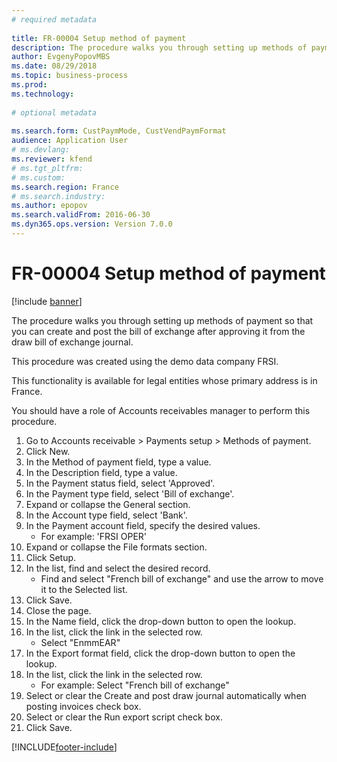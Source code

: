 ```yaml
--- 
# required metadata 
 
title: FR-00004 Setup method of payment
description: The procedure walks you through setting up methods of payment so that you can create and post the bill of exchange after approving it from the draw bill of exchange journal. 
author: EvgenyPopovMBS
ms.date: 08/29/2018
ms.topic: business-process 
ms.prod:  
ms.technology:  
 
# optional metadata 
 
ms.search.form: CustPaymMode, CustVendPaymFormat   
audience: Application User 
# ms.devlang:  
ms.reviewer: kfend
# ms.tgt_pltfrm:  
# ms.custom:  
ms.search.region: France
# ms.search.industry: 
ms.author: epopov
ms.search.validFrom: 2016-06-30 
ms.dyn365.ops.version: Version 7.0.0 
---
```

# FR-00004 Setup method of payment

[!include [banner](../../includes/banner.md)]

The procedure walks you through setting up methods of payment so that you can create and post the bill of exchange after approving it from the draw bill of exchange journal.

This procedure was created using the demo data company FRSI. 

This functionality is available for legal entities whose primary address is in France.

You should have a role of Accounts receivables manager to perform this procedure.





1. Go to Accounts receivable > Payments setup > Methods of payment.
2. Click New.
3. In the Method of payment field, type a value.
4. In the Description field, type a value.
5. In the Payment status field, select 'Approved'.
6. In the Payment type field, select 'Bill of exchange'.
7. Expand or collapse the General section.
8. In the Account type field, select 'Bank'.
9. In the Payment account field, specify the desired values.
    * For example: 'FRSI OPER'  
10. Expand or collapse the File formats section.
11. Click Setup.
12. In the list, find and select the desired record.
    * Find and select "French bill of exchange" and use the arrow to move it to the Selected list.  
13. Click Save.
14. Close the page.
15. In the Name field, click the drop-down button to open the lookup.
16. In the list, click the link in the selected row.
    * Select "EnmmEAR"  
17. In the Export format field, click the drop-down button to open the lookup.
18. In the list, click the link in the selected row.
    * For example: Select "French bill of exchange"  
19. Select or clear the Create and post draw journal automatically when posting invoices check box.
20. Select or clear the Run export script check box.
21. Click Save.



[!INCLUDE[footer-include](../../../includes/footer-banner.md)]